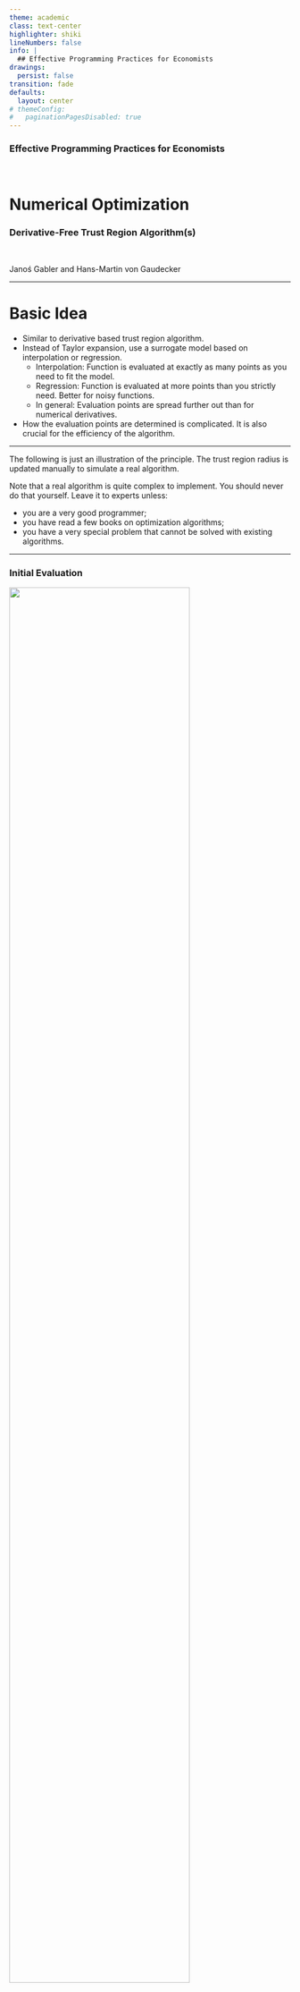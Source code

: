 ```yaml
---
theme: academic
class: text-center
highlighter: shiki
lineNumbers: false
info: |
  ## Effective Programming Practices for Economists
drawings:
  persist: false
transition: fade
defaults:
  layout: center
# themeConfig:
#   paginationPagesDisabled: true
---
```


### Effective Programming Practices for Economists

<br/>

# Numerical Optimization

### Derivative-Free Trust Region Algorithm(s)

<br/>


Janoś Gabler and Hans-Martin von Gaudecker

---

# Basic Idea

- Similar to derivative based trust region algorithm.
- Instead of Taylor expansion, use a surrogate model based on interpolation or regression.
    - Interpolation: Function is evaluated at exactly as many points as you need to fit the model.
    - Regression: Function is evaluated at more points than you strictly need. Better for noisy functions.
    - In general: Evaluation points are spread further out than for numerical derivatives.
- How the evaluation points are determined is complicated. It is also crucial for the efficiency of the algorithm.

---

The following is just an illustration of the principle. The trust region radius is updated manually to simulate a real algorithm.

Note that a real algorithm is quite complex to implement. You should never do that yourself. Leave it to experts unless:
- you are a very good programmer;
- you have read a few books on optimization algorithms;
- you have a very special problem that cannot be solved with existing algorithms.

---

### Initial Evaluation

<img src="./iteration_0.svg" class="rounded" style="width: 80%; height: 80%; margin: auto"/>

---

### Iteration 1

<img src="./iteration_1.svg" class="rounded" style="width: 80%; height: 80%; margin: auto"/>


---

### Iteration 2

<img src="./iteration_2.svg" class="rounded" style="width: 80%; height: 80%; margin: auto"/>


---

### Iteration 3

<img src="./iteration_3.svg" class="rounded" style="width: 80%; height: 80%; margin: auto"/>


---

### Iteration 4

<img src="./iteration_4.svg" class="rounded" style="width: 80%; height: 80%; margin: auto"/>


---

### Iteration 5+

<img src="./iteration_5.svg" class="rounded" style="width: 80%; height: 80%; margin: auto"/>

---

# Some Remarks

- The fit is generally better than the gradient based trust region algorithm
- By construction especially at corners of trust region
- Choose between the two based on computation speed
    - If you have fast closed form derivatives, use the derivative based algorithm
    - If you only have numerical derivatives, use this instead
- Points at which the function has been evaluated before can be re-used to save function evaluations
- Since no gradient is available, algorithm will continue until trust region radius shrinks to zero
- It's intuitively very clear how this can work for noisy functions if enough evaluations are used for each surrogate model

---

# A real algorithm: COBYLA

<img src="./illustration_df_trust_region_real_algo.svg" class="rounded" style="width: 80%; height: 80%; margin: auto"/>
